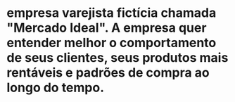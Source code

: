 # empresa varejista fictícia chamada "Mercado Ideal". A empresa quer entender melhor o comportamento de seus clientes, seus produtos mais rentáveis e padrões de compra ao longo do tempo.
